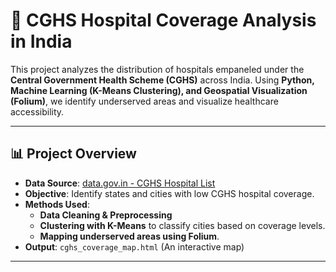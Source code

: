 # 🏥 CGHS Hospital Coverage Analysis in India

This project analyzes the distribution of hospitals empaneled under the **Central Government Health Scheme (CGHS)** across India. Using **Python, Machine Learning (K-Means Clustering), and Geospatial Visualization (Folium)**, we identify underserved areas and visualize healthcare accessibility.

---

## 📊 **Project Overview**
- **Data Source**: [data.gov.in - CGHS Hospital List](https://www.data.gov.in/resource/list-hospitals-empaneled-under-cghs-all-over-india)
- **Objective**: Identify states and cities with low CGHS hospital coverage.
- **Methods Used**:
  - **Data Cleaning & Preprocessing**
  - **Clustering with K-Means** to classify cities based on coverage levels.
  - **Mapping underserved areas using Folium**.
- **Output**: `cghs_coverage_map.html` (An interactive map)

---
